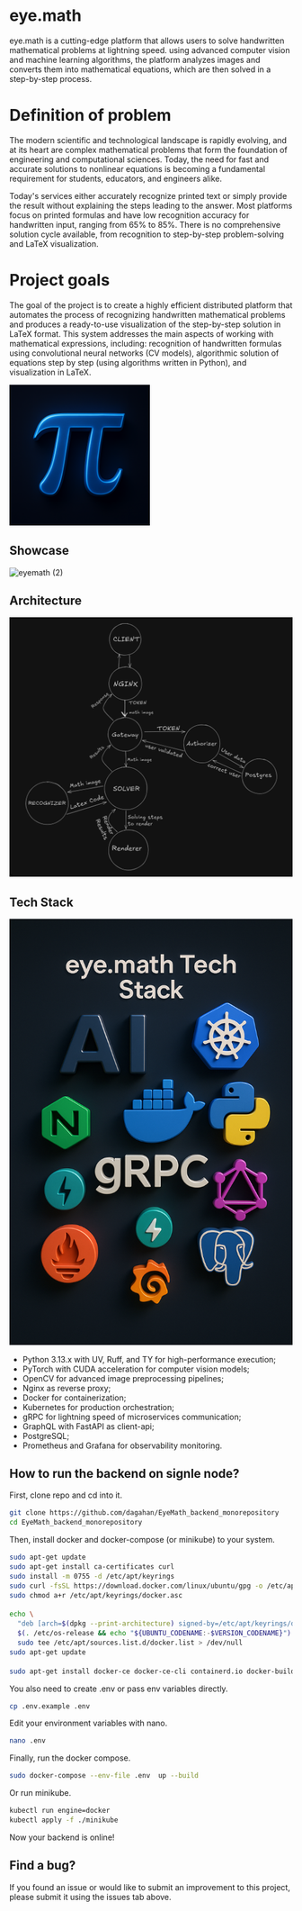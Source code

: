 # eye.math
eye.math is a cutting-edge platform that allows users to solve handwritten mathematical problems at lightning speed.
using advanced computer vision and machine learning algorithms, the platform analyzes images and converts them into mathematical equations, which are then solved in a step-by-step process.


# Definition of problem
The modern scientific and technological landscape is rapidly evolving, and at its heart are complex mathematical problems that form the foundation of engineering and computational sciences. Today, the need for fast and accurate solutions to nonlinear equations is becoming a fundamental requirement for students, educators, and engineers alike.

Today's services either accurately recognize printed text or simply provide the result without explaining the steps leading to the answer. Most platforms focus on printed formulas and have low recognition accuracy for handwritten input, ranging from 65% to 85%. There is no comprehensive solution cycle available, from recognition to step-by-step problem-solving and LaTeX visualization.


# Project goals
The goal of the project is to create a highly efficient distributed platform that automates the process of recognizing handwritten mathematical problems and produces a ready-to-use visualization of the step-by-step solution in LaTeX format.
This system addresses the main aspects of working with mathematical expressions, including: recognition of handwritten formulas using convolutional neural networks (CV models), algorithmic solution of equations step by step (using algorithms written in Python), and visualization in LaTeX.


<p>
    <img src="./.github/assets/eye_math.png" alt="Eye Math Logo" width="250"/>
</p>

## Showcase

![eyemath (2)](https://github.com/user-attachments/assets/d1f8fabb-d71f-4393-8bd9-560e79f3aea4)


## Architecture
<p>
    <img src="./.github/assets/architecture.png" alt="Architecture Diagram" width="900"/>
</p>

## Tech Stack
<p>
    <img src="./.github/assets/tech_stack.png" alt="Tech Stack" width="600"/>
</p>

* Python 3.13.x with UV, Ruff, and TY for high-performance execution;
* PyTorch with CUDA acceleration for computer vision models;
* OpenCV for advanced image preprocessing pipelines;
* Nginx as reverse proxy;
* Docker for containerization;
* Kubernetes for production orchestration;
* gRPC for lightning speed of microservices communication;
* GraphQL with FastAPI as client-api;
* PostgreSQL;
* Prometheus and Grafana for observability monitoring.

## How to run the backend on signle node?

First, clone repo and cd into it.

```bash
git clone https://github.com/dagahan/EyeMath_backend_monorepository
cd EyeMath_backend_monorepository
```

Then, install docker and docker-compose (or minikube) to your system.

```bash
sudo apt-get update
sudo apt-get install ca-certificates curl
sudo install -m 0755 -d /etc/apt/keyrings
sudo curl -fsSL https://download.docker.com/linux/ubuntu/gpg -o /etc/apt/keyrings/docker.asc
sudo chmod a+r /etc/apt/keyrings/docker.asc

echo \
  "deb [arch=$(dpkg --print-architecture) signed-by=/etc/apt/keyrings/docker.asc] https://download.docker.com/linux/ubuntu \
  $(. /etc/os-release && echo "${UBUNTU_CODENAME:-$VERSION_CODENAME}") stable" | \
  sudo tee /etc/apt/sources.list.d/docker.list > /dev/null
sudo apt-get update

sudo apt-get install docker-ce docker-ce-cli containerd.io docker-buildx-plugin docker-compose-plugin
```

You also need to create .env or pass env variables directly.

```bash
cp .env.example .env
```

Edit your environment variables with nano.

```bash
nano .env
```

Finally, run the docker compose.

```bash
sudo docker-compose --env-file .env  up --build
```

Or run minikube.

```bash
kubectl run engine=docker
kubectl apply -f ./minikube
```

Now your backend is online!

## Find a bug? 

If you found an issue or would like to submit an improvement to this project, please submit it using the issues tab above.
